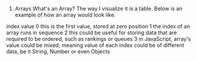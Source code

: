 1. Arrays
What's an Array? The way I visualize it is a table. Below is an example of how an array would look like.

index	value
0	this is the first value, stored at zero position
1	the index of an array runs in sequence
2	this could be useful for storing data that are required to be ordered, such as rankings or queues
3	in JavaScript, array's value could be mixed; meaning value of each index could be of different data, be it String, Number or even Objects
